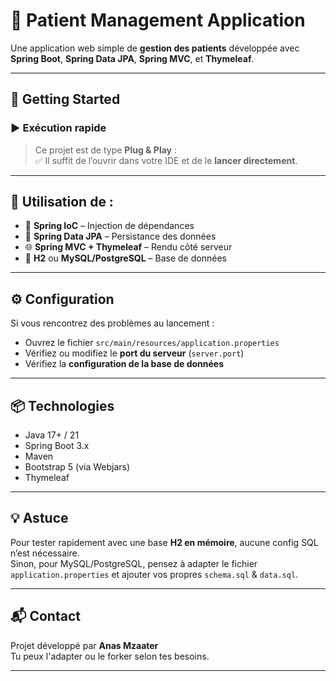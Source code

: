 # 🏥 Patient Management Application

Une application web simple de **gestion des patients** développée avec **Spring Boot**, **Spring Data JPA**, **Spring MVC**, et **Thymeleaf**.

---

## 🚀 Getting Started

### ▶️ Exécution rapide

> Ce projet est de type **Plug & Play** :  
> ✅ Il suffit de l’ouvrir dans votre IDE et de le **lancer directement**.

---

## 🧰 Utilisation de :

- 🔁 **Spring IoC** – Injection de dépendances
- 💾 **Spring Data JPA** – Persistance des données
- 🌐 **Spring MVC + Thymeleaf** – Rendu côté serveur
- 🐘 **H2** ou **MySQL/PostgreSQL** – Base de données

---

## ⚙️ Configuration

Si vous rencontrez des problèmes au lancement :

- Ouvrez le fichier `src/main/resources/application.properties`
- Vérifiez ou modifiez le **port du serveur** (`server.port`)
- Vérifiez la **configuration de la base de données**

---

## 📦 Technologies

- Java 17+ / 21
- Spring Boot 3.x
- Maven
- Bootstrap 5 (via Webjars)
- Thymeleaf

---


## 💡 Astuce

Pour tester rapidement avec une base **H2 en mémoire**, aucune config SQL n’est nécessaire.  
Sinon, pour MySQL/PostgreSQL, pensez à adapter le fichier `application.properties` et ajouter vos propres `schema.sql` & `data.sql`.


---


## 📬 Contact

Projet développé par **Anas Mzaater**  
Tu peux l'adapter ou le forker selon tes besoins.

---

